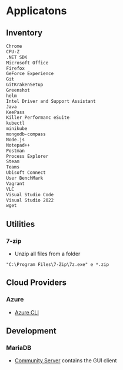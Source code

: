 # Applicatons

## Inventory

```txt
Chrome
CPU-Z
.NET SDK
Microsoft Office
Firefox
GeForce Experience
Git
GitKrakenSetup
Greenshot
helm
Intel Driver and Support Assistant
Java
KeePass
Killer Performanc eSuite
kubectl
minikube
mongodb-compass
Node.js
Notepad++
Postman
Process Explorer
Steam
Teams
Ubisoft Connect
User BenchMark
Vagrant
VLC
Visual Studio Code
Visual Studio 2022
wget
```

## Utilities

### 7-zip

* Unzip all files from a folder

```dos
"C:\Program Files\7-Zip\7z.exe" e *.zip
```

## Cloud Providers

### Azure

* [Azure CLI](https://learn.microsoft.com/en-us/cli/azure/)

## Development

### MariaDB

* [Community Server](https://mariadb.com/downloads/community/) contains the GUI client
